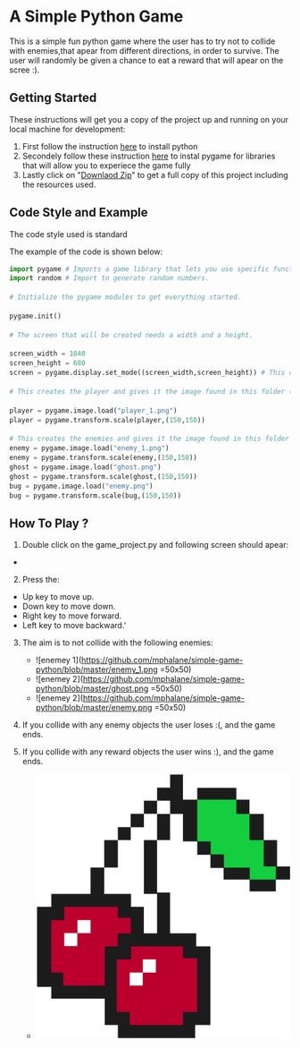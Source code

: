 # A Simple Python Game 
This is a simple fun python game where the user has to try not to collide with enemies,that apear from different directions, in order to survive.
The user will randomly be given a chance to eat a reward that will apear on the scree :).
## Getting Started
These instructions will get you a copy of the project up and running on your local machine for development:
1) First follow the instruction [here](https://www.codecademy.com/articles/install-python) to install python 
2) Secondely follow these instruction [here](https://www.pygame.org/wiki/GettingStarted) to instal pygame for libraries that will allow you to experiece the game fully
3) Lastly click on "[Downlaod Zip](https://www.instructables.com/Downloading-Code-From-GitHub/)" to get a full copy of this project including the resources used.

## Code Style and Example
The code style used is standard 

The example of the code is shown below:

```python
import pygame # Imports a game library that lets you use specific functions in your program.
import random # Import to generate random numbers. 

# Initialize the pygame modules to get everything started.

pygame.init() 

# The screen that will be created needs a width and a height.

screen_width = 1040
screen_height = 680
screen = pygame.display.set_mode((screen_width,screen_height)) # This creates the screen and gives it the width and height specified as a 2 item sequence.

# This creates the player and gives it the image found in this folder (similarly with the enemy image). 

player = pygame.image.load("player_1.png")
player = pygame.transform.scale(player,(150,150))

# This creates the enemies and gives it the image found in this folder (similarly with the enemy image).
enemy = pygame.image.load("enemy_1.png")
enemy = pygame.transform.scale(enemy,(150,150))
ghost = pygame.image.load("ghost.png")
ghost = pygame.transform.scale(ghost,(150,150))
bug = pygame.image.load("enemy.png")
bug = pygame.transform.scale(bug,(150,150))
```

## How To Play ?
1) Double click on the game_project.py and following screen should apear:
  - 
2) Press the:
  - Up key to move up.
  - Down key to move down.
  - Right key to move forward.
  - Left key to move backward.'
3) The aim is to not collide with the following enemies:
   - ![enemey 1](https://github.com/mphalane/simple-game-python/blob/master/enemy_1.png =50x50)
   - ![enemey 2](https://github.com/mphalane/simple-game-python/blob/master/ghost.png =50x50)
   - ![enemey 2](https://github.com/mphalane/simple-game-python/blob/master/enemy.png =50x50)
   
4) If you collide with any enemy objects the user loses :(, and the game ends.

5) If you collide with any reward objects the user wins :), and the game ends.
   - ![reward object](https://github.com/mphalane/simple-game-python/blob/master/reward.png)
   
